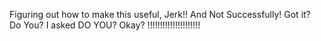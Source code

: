 Figuring out how to make this useful, Jerk!! And Not Successfully! Got it? Do You? I asked DO YOU? Okay? !!!!!!!!!!!!!!!!!!!!!

